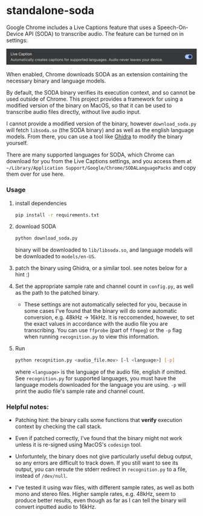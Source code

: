 # standalone-soda

Google Chrome includes a Live Captions feature that uses a Speech-On-Device API (SODA) to transcribe audio. The feature can be turned on in settings:

![live captions settings](static/image.png)

When enabled, Chrome downloads SODA as an extension containing the necessary binary and language models.

By default, the SODA binary verifies its execution context, and so cannot be used outside of Chrome. This project provides a framework for using a modified version of the binary on MacOS, so that it can be used to transcribe audio files directly, without live audio input.

I cannot provide a modified version of the binary, however `download_soda.py` will fetch `libsoda.so` (the SODA binary) and as well as the english language models. From there, you can use a tool like [Ghidra](https://github.com/NationalSecurityAgency/ghidra) to modify the binary yourself. 

There are many supported languages for SODA, which Chrome can download for you from the Live Captions settings, and you access them at `~/Library/Application Support/Google/Chrome/SODALanguagePacks` and copy them over for use here.

### Usage

1. install dependencies

    ```bash
    pip install -r requirements.txt
    ```

2. download SODA

    ```bash
    python download_soda.py
    ```

    binary will be downloaded to `lib/libsoda.so`, and language models will be downloaded to `models/en-US`.

3. patch the binary using Ghidra, or a similar tool. see notes below for a hint :\)

4. Set the appropriate sample rate and channel count in `config.py`, as well as the path to the patched binary. 

    - These settings are not automatically selected for you, because in some cases I've found that the binary will do some automatic conversion, e.g. 48kHz -> 16kHz. It is reccomended, however, to set the exact values in accordance with the audio file you are transcribing. You can use `ffprobe` (part of `ffmpeg`) or the `-p` flag when running `recognition.py` to view this information.

5. Run

    ```bash
    python recognition.py <audio_file.mov> [-l <language>] [-p]
    ```
    
    where `<language>` is the language of the audio file, english if omitted. See `recognition.py` for supported languages, you must have the language models downloaded for the language you are using. `-p` will print the audio file's sample rate and channel count.

### Helpful notes:

- Patching hint: the binary calls some functions that **verify** execution context by checking the call stack.

- Even if patched correctly, I've found that the binary might not work unless it is re-signed using MacOS's `codesign` tool.

- Unfortuntely, the binary does not give particularly useful debug output, so any errors are difficult to track down. If you still want to see its output, you can reroute the stderr redirect in `recognition.py` to a file, instead of `/dev/null`.

- I've tested it using wav files, with different sample rates, as well as both mono and stereo files. Higher sample rates, e.g. 48kHz, seem to produce better results, even though as far as I can tell the binary will convert inputted audio to 16kHz.





